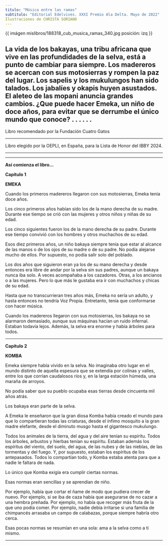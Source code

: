 ```yaml
---
titulo: "Música entre las ramas"
subtitulo: "Editorial Edelvives. XXXI Premio Ala Delta. Mayo de 2022"
Ilustraciones de CHRISTA SORIANO
---
```

{{ imágen mislibros/188318_cub_musica_ramas_340.jpg posición: izq }}

La vida de los bakayas, una tribu africana que vive en las profundidades de la selva, está a punto de cambiar para siempre.
Los madereros se acercan con sus motosierras y rompen la paz del lugar. Los sapelis y los mukulungos han sido talados. Los jabalíes y okapis huyen asustados. El aleteo de las mopani anuncia grandes cambios. 
¿Que puede hacer Emeka, un niño de doce años, para evitar que se derrumbe el único mundo que conoce?
.
.
.
.
.
.
---

Libro recomendado por la Fundación Cuatro Gatos

---

Libro elegido por la OEPLI, en España, para la Lista de Honor del IBBY 2024. 

---

---


**Así comienza el libro...**


**Capítulo 1**

**EMEKA**


Cuando los primeros madereros llegaron con sus motosierras, Emeka tenía doce años.

Los cinco primeros años habían sido los de la mano derecha de su madre. Durante ese tiempo se crió con las mujeres y otros niños y niñas de su edad. 

Los cinco siguientes fueron los de la mano derecha de su padre. Durante ese tiempo convivió con los hombres y otros muchachos de su edad.

Esos diez primeros años, un niño bakaya siempre tenía que estar al alcance de las manos o de los ojos de su madre o de su padre. No podía alejarse mucho de ellos. Por supuesto, no podía salir solo del poblado. 

Los dos años que siguieron eran ya los de su mano derecha y desde entonces era libre de andar por la selva sin sus padres, aunque un bakaya nunca iba solo. A veces acompañaba a los cazadores. Otras, a los ancianos o a las mujeres. Pero lo que más le gustaba era ir con muchachos y chicas de su edad. 

Hasta que no transcurrieran tres años más, Emeka no sería un adulto, y hasta entonces no tendría Voz Propia. Entretanto, tenía que conformarse con hacer música. 

Cuando los madereros llegaron con sus motosierras, los bakaya no se alarmaron demasiado, aunque sus máquinas hacían un ruido infernal. Estaban todavía lejos. Además, la selva era enorme y había árboles para todos. 

 ---
 

**Capítulo 2**

**KOMBA**


Emeka siempre había vivido en la selva. No imaginaba otro lugar en el mundo distinto de aquella espesura que se extendía por colinas y valles, entre los que corrían caudalosos ríos y, en la larga estación húmeda, una maraña de arroyos. 

No podía saber que su pueblo ocupaba esas tierras desde cincuenta mil años atrás. 

Los bakaya eran parte de la selva.

A Emeka le enseñaron que la gran diosa Komba había creado el mundo para que lo compartieran todas las criaturas, desde el ínfimo mosquito a la gran madre elefante, desde el diminuto musgo hasta el gigantesco mukulungo.

Todos los animales de la tierra, del agua y del aire tenían su espíritu. Todos los árboles, arbustos y hierbas tenían su espíritu. Estaban además los espíritus del viento, del suelo, del agua, de las nubes y de las nieblas, de las tormentas y del fuego. Y, por supuesto, estaban los espíritus de los antepasados. Todos lo compartían todo, y Komba estaba atenta para que a nadie le faltara de nada. 

Lo único que Komba exigía era cumplir ciertas normas.

Esas normas eran sencillas y se aprendían de niño. 

Por ejemplo, había que cortar el ñame de modo que pudiera crecer de nuevo. Por ejemplo, si se iba de caza había que asegurarse de no cazar a una hembra preñada. Por ejemplo, no había que recoger más fruta de la que uno podía comer. Por ejemplo, nadie debía irritarse si una familia de chimpancés arrasaba un campo de calabazas, porque siempre habría otro cerca.

Esas pocas normas se resumían en una sola: ama a la selva como a ti mismo.

---









